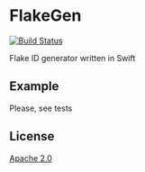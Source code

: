 FlakeGen
========

[![Build Status](https://travis-ci.org/max-potapov/FlakeGenSwift.svg)](https://travis-ci.org/max-potapov/FlakeGenSwift)

Flake ID generator written in Swift

## Example

Please, see tests

## License

[Apache 2.0](https://github.com/max-potapov/FlakeGenSwift/blob/master/LICENSE.md)

